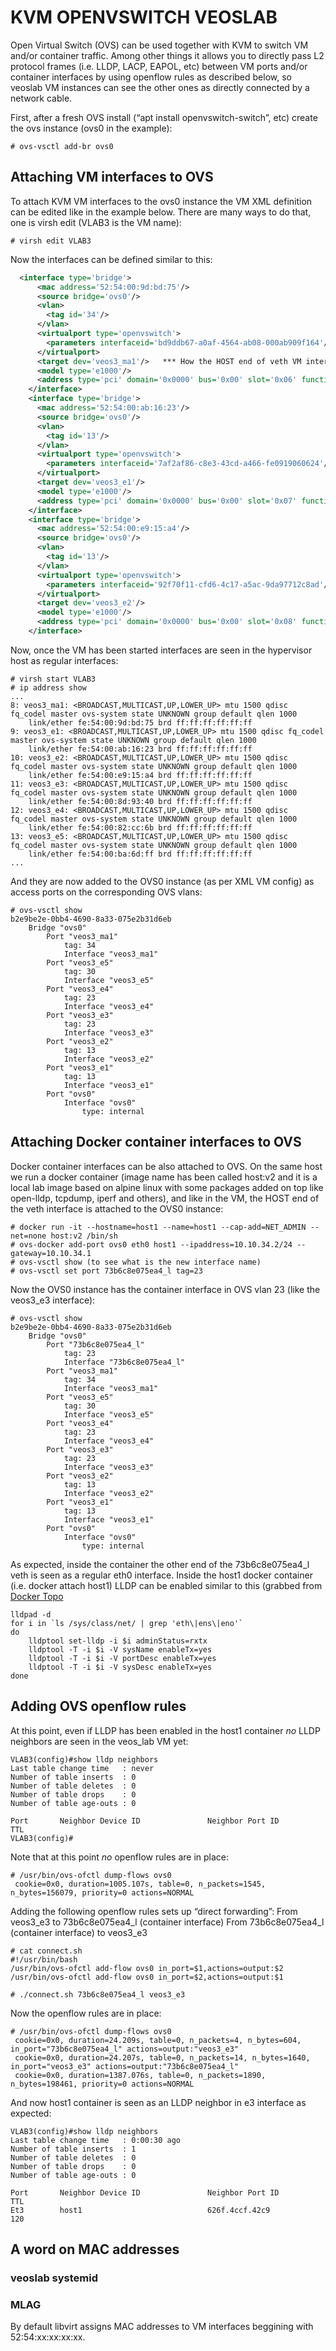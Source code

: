 # KVM OPENVSWITCH VEOSLAB

Open Virtual Switch (OVS) can be used together with KVM to switch VM and/or container traffic. Among other things it allows you to directly pass L2 protocol frames (i.e. LLDP, LACP, EAPOL, etc) between VM ports and/or container interfaces by using openflow rules as described below, so veoslab VM instances can see the other ones as directly connected by a network cable.

First, after a fresh OVS install (“apt install openvswitch-switch”, etc) create the ovs instance (ovs0 in the example):

```
# ovs-vsctl add-br ovs0
```

## Attaching VM interfaces to OVS

To attach KVM VM interfaces to the ovs0 instance the VM XML definition can be edited like in the example below. There are many ways to do that, one is virsh edit (VLAB3 is the VM name):

```
# virsh edit VLAB3
```

Now the interfaces can be defined similar to this:

```xml
  <interface type='bridge'>
      <mac address='52:54:00:9d:bd:75'/>
      <source bridge='ovs0'/>
      <vlan>
        <tag id='34'/>
      </vlan>
      <virtualport type='openvswitch'>
        <parameters interfaceid='bd9ddb67-a0af-4564-ab08-000ab909f164'/>
      </virtualport>
      <target dev='veos3_ma1'/>   *** How the HOST end of veth VM interface is named in the HOST
      <model type='e1000'/>
      <address type='pci' domain='0x0000' bus='0x00' slot='0x06' function='0x0'/>
    </interface>
    <interface type='bridge'>
      <mac address='52:54:00:ab:16:23'/>
      <source bridge='ovs0'/>
      <vlan>
        <tag id='13'/>
      </vlan>
      <virtualport type='openvswitch'>
        <parameters interfaceid='7af2af86-c8e3-43cd-a466-fe0919060624'/>
      </virtualport>
      <target dev='veos3_e1'/>
      <model type='e1000'/>
      <address type='pci' domain='0x0000' bus='0x00' slot='0x07' function='0x0'/>
    </interface>
    <interface type='bridge'>
      <mac address='52:54:00:e9:15:a4'/>
      <source bridge='ovs0'/>
      <vlan>
        <tag id='13'/>
      </vlan>
      <virtualport type='openvswitch'>
        <parameters interfaceid='92f70f11-cfd6-4c17-a5ac-9da97712c8ad'/>
      </virtualport>
      <target dev='veos3_e2'/>
      <model type='e1000'/>
      <address type='pci' domain='0x0000' bus='0x00' slot='0x08' function='0x0'/>
    </interface>
```

Now, once the VM has been started interfaces are seen in the hypervisor host as regular interfaces:

```
# virsh start VLAB3
# ip address show
...
8: veos3_ma1: <BROADCAST,MULTICAST,UP,LOWER_UP> mtu 1500 qdisc fq_codel master ovs-system state UNKNOWN group default qlen 1000
    link/ether fe:54:00:9d:bd:75 brd ff:ff:ff:ff:ff:ff
9: veos3_e1: <BROADCAST,MULTICAST,UP,LOWER_UP> mtu 1500 qdisc fq_codel master ovs-system state UNKNOWN group default qlen 1000
    link/ether fe:54:00:ab:16:23 brd ff:ff:ff:ff:ff:ff
10: veos3_e2: <BROADCAST,MULTICAST,UP,LOWER_UP> mtu 1500 qdisc fq_codel master ovs-system state UNKNOWN group default qlen 1000
    link/ether fe:54:00:e9:15:a4 brd ff:ff:ff:ff:ff:ff
11: veos3_e3: <BROADCAST,MULTICAST,UP,LOWER_UP> mtu 1500 qdisc fq_codel master ovs-system state UNKNOWN group default qlen 1000
    link/ether fe:54:00:8d:93:40 brd ff:ff:ff:ff:ff:ff
12: veos3_e4: <BROADCAST,MULTICAST,UP,LOWER_UP> mtu 1500 qdisc fq_codel master ovs-system state UNKNOWN group default qlen 1000
    link/ether fe:54:00:82:cc:6b brd ff:ff:ff:ff:ff:ff
13: veos3_e5: <BROADCAST,MULTICAST,UP,LOWER_UP> mtu 1500 qdisc fq_codel master ovs-system state UNKNOWN group default qlen 1000
    link/ether fe:54:00:ba:6d:ff brd ff:ff:ff:ff:ff:ff
...
```

And they are now added to the OVS0 instance (as per XML VM config) as access ports on the corresponding OVS vlans:

```
# ovs-vsctl show
b2e9be2e-0bb4-4690-8a33-075e2b31d6eb
    Bridge "ovs0"
        Port "veos3_ma1"
            tag: 34
            Interface "veos3_ma1"
        Port "veos3_e5"
            tag: 30
            Interface "veos3_e5"
        Port "veos3_e4"
            tag: 23
            Interface "veos3_e4"
        Port "veos3_e3"
            tag: 23
            Interface "veos3_e3"
        Port "veos3_e2"
            tag: 13
            Interface "veos3_e2"
        Port "veos3_e1"
            tag: 13
            Interface "veos3_e1"
        Port "ovs0"
            Interface "ovs0"
                type: internal
```

## Attaching Docker container interfaces to OVS

Docker container interfaces can be also attached to OVS. On the same host we run a docker container (image name has been called host:v2 and it is a local lab image based on alpine linux with some packages added on top like open-lldp, tcpdump, iperf and others), and like in the VM, the HOST end of the veth interface is attached to the OVS0 instance:

```
# docker run -it --hostname=host1 --name=host1 --cap-add=NET_ADMIN --net=none host:v2 /bin/sh
# ovs-docker add-port ovs0 eth0 host1 --ipaddress=10.10.34.2/24 --gateway=10.10.34.1
# ovs-vsctl show (to see what is the new interface name)
# ovs-vsctl set port 73b6c8e075ea4_l tag=23
```

Now the OVS0 instance has the container interface in OVS vlan 23 (like the veos3_e3 interface):

```
# ovs-vsctl show
b2e9be2e-0bb4-4690-8a33-075e2b31d6eb
    Bridge "ovs0"
        Port "73b6c8e075ea4_l"
            tag: 23
            Interface "73b6c8e075ea4_l"
        Port "veos3_ma1"
            tag: 34
            Interface "veos3_ma1"
        Port "veos3_e5"
            tag: 30
            Interface "veos3_e5"
        Port "veos3_e4"
            tag: 23
            Interface "veos3_e4"
        Port "veos3_e3"
            tag: 23
            Interface "veos3_e3"
        Port "veos3_e2"
            tag: 13
            Interface "veos3_e2"
        Port "veos3_e1"
            tag: 13
            Interface "veos3_e1"
        Port "ovs0"
            Interface "ovs0"
                type: internal
```

As expected, inside the container the other end of the 73b6c8e075ea4_l veth is seen as a regular eth0 interface.
Inside the host1 docker container (i.e. docker attach host1) LLDP can be enabled similar to this (grabbed from [Docker Topo](github.com/networkop/docker-topo)

```
lldpad -d
for i in `ls /sys/class/net/ | grep 'eth\|ens\|eno'`
do
    lldptool set-lldp -i $i adminStatus=rxtx
    lldptool -T -i $i -V sysName enableTx=yes
    lldptool -T -i $i -V portDesc enableTx=yes
    lldptool -T -i $i -V sysDesc enableTx=yes
done
```

## Adding OVS openflow rules

At this point, even if LLDP has been enabled in the host1 container *no* LLDP neighbors are seen in the veos_lab VM yet:

```
VLAB3(config)#show lldp neighbors
Last table change time   : never
Number of table inserts  : 0
Number of table deletes  : 0
Number of table drops    : 0
Number of table age-outs : 0

Port       Neighbor Device ID               Neighbor Port ID           TTL
VLAB3(config)#
```

Note that at this point *no* openflow rules are in place:

```
# /usr/bin/ovs-ofctl dump-flows ovs0
 cookie=0x0, duration=1005.107s, table=0, n_packets=1545, n_bytes=156079, priority=0 actions=NORMAL
```

Adding the following openflow rules sets up “direct forwarding”:
From veos3_e3 to 73b6c8e075ea4_l (container interface)
From 73b6c8e075ea4_l (container interface) to veos3_e3

```
# cat connect.sh
#!/usr/bin/bash
/usr/bin/ovs-ofctl add-flow ovs0 in_port=$1,actions=output:$2
/usr/bin/ovs-ofctl add-flow ovs0 in_port=$2,actions=output:$1

# ./connect.sh 73b6c8e075ea4_l veos3_e3
```

Now the openflow rules are in place:

```
# /usr/bin/ovs-ofctl dump-flows ovs0
 cookie=0x0, duration=24.209s, table=0, n_packets=4, n_bytes=604, in_port="73b6c8e075ea4_l" actions=output:"veos3_e3"
 cookie=0x0, duration=24.207s, table=0, n_packets=14, n_bytes=1640, in_port="veos3_e3" actions=output:"73b6c8e075ea4_l"
 cookie=0x0, duration=1387.076s, table=0, n_packets=1890, n_bytes=198461, priority=0 actions=NORMAL
```

And now host1 container is seen as an LLDP neighbor in e3 interface as expected:

```
VLAB3(config)#show lldp neighbors
Last table change time   : 0:00:30 ago
Number of table inserts  : 1
Number of table deletes  : 0
Number of table drops    : 0
Number of table age-outs : 0

Port       Neighbor Device ID               Neighbor Port ID           TTL
Et3        host1                            626f.4ccf.42c9             120
```

## A word on MAC addresses

### veoslab systemid

### MLAG

By default libvirt assigns MAC addresses to VM interfaces beggining with 52:54:xx:xx:xx:xx.
